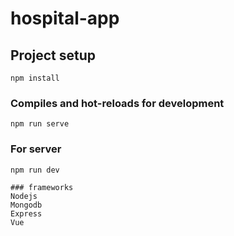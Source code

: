 # hospital-app

## Project setup
```
npm install
```

### Compiles and hot-reloads for development
```
npm run serve
```

### For server
```
npm run dev

### frameworks
Nodejs
Mongodb
Express
Vue

